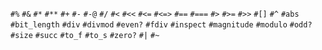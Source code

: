 `#%`
`#&`
`#*`
`#**`
`#+`
`#-`
`#-@`
`#/`
`#<`
`#<<`
`#<=`
`#<=>`
`#==`
`#===`
`#>`
`#>=`
`#>>`
`#[]`
`#^`
`#abs`
`#bit_length`
`#div`
`#divmod`
`#even?`
`#fdiv`
`#inspect`
`#magnitude`
`#modulo`
`#odd?`
`#size`
`#succ`
`#to_f`
`#to_s`
`#zero?`
`#|`
`#~`